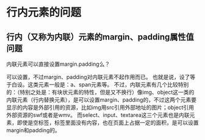 # 行内元素的问题

## 行内（又称为内联）元素的margin、padding属性值问题

内联元素可以直接设置margin.padding么？

可以设置，不过margin、padding对内联元素不起作用而已。
也就是说，设了等于白设。这类元素一般是：a、span元素等。
不过，内联元素有几个比较特别的：（特别之处是：有块状元素的特性，但是又不换行）像img、object这一类的内联元素（行内替换元素），是可以设置margin、padding的，不过这两个元素要显示的内容是外部引用的资源，比如img用src引用外部地址的图片；object引用外部资源的swf或者是wmv。
而select、input、textarea这三个元素也是内联元素，即使是空标签，标签里面没有内容，也在页面上占据一定的面积，是可以设置margin和padding的。
